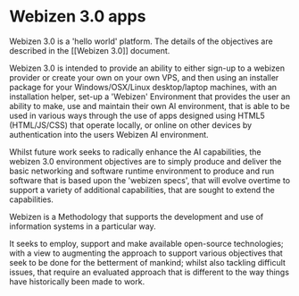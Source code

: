 # Webizen 3.0 apps

Webizen 3.0 is a 'hello world' platform.  The details of the objectives are described in the [[Webizen 3.0]] document. 

Webizen 3.0 is intended to provide an ability to either sign-up to a webizen provider or create your own on your own VPS, and then using an installer package for your Windows/OSX/Linux desktop/laptop machines, with an installation helper, set-up a 'Webizen' Environment that provides the user an ability to make, use and maintain their own AI environment, that is able to be used in various ways through the use of apps designed using HTML5 (HTML/JS/CSS) that operate locally, or online on other devices by authentication into the users Webizen AI environment.

Whilst future work seeks to radically enhance the AI capabilities, the webizen 3.0 environment objectives are to simply produce and deliver the basic networking and software runtime environment to produce and run software that is based upon the 'webizen specs', that will evolve overtime to support a variety of additional capabilities, that are sought to extend the capabilities.

Webizen is a Methodology that supports the development and use of information systems in a particular way.  

It seeks to employ, support and make available open-source technologies; with a view to augmenting the approach to support various objectives that seek to be done for the betterment of mankind; whilst also tackling difficult issues, that require an evaluated approach that is different to the way things have historically been made to work. 

